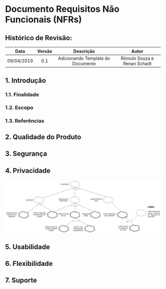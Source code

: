# Documento Requisitos Não Funcionais (NFRs)

## Histórico de Revisão:
| Data | Versão | Descrição | Autor |
|:---:|:---:|:---:|:---:|
| 09/04/2019 | 0.1 | Adicionando Template do Documento | Rômulo Souza e Renan Schadt |

## 1. Introdução

### 1.1. Finalidade

### 1.2. Escopo

### 1.3. Referências

## 2. Qualidade do Produto

## 3. Segurança

## 4. Privacidade

![nfr_privacidade](assets/images/nfr_privacidade.png)

## 5. Usabilidade

## 6. Flexibilidade

## 7. Suporte
